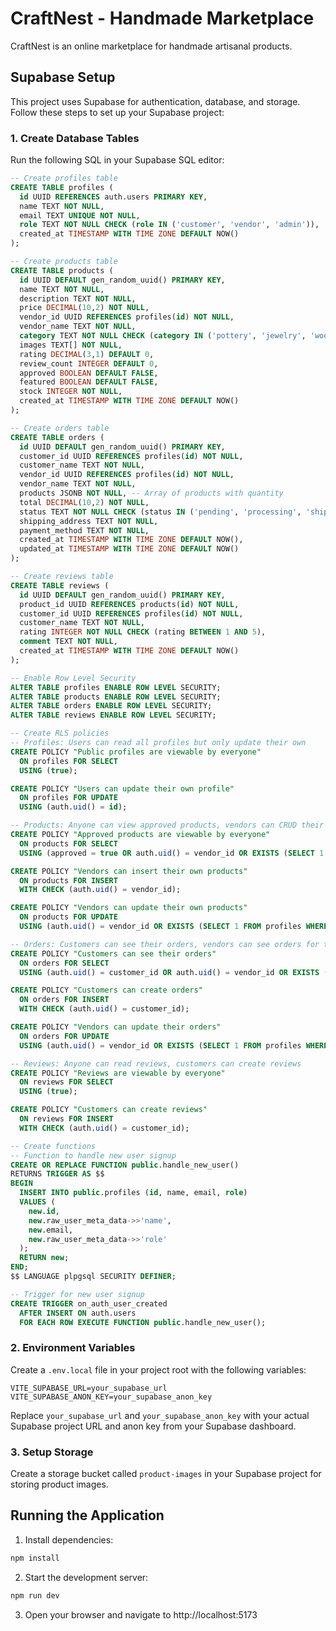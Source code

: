 
# CraftNest - Handmade Marketplace

CraftNest is an online marketplace for handmade artisanal products.

## Supabase Setup

This project uses Supabase for authentication, database, and storage. Follow these steps to set up your Supabase project:

### 1. Create Database Tables

Run the following SQL in your Supabase SQL editor:

```sql
-- Create profiles table
CREATE TABLE profiles (
  id UUID REFERENCES auth.users PRIMARY KEY,
  name TEXT NOT NULL,
  email TEXT UNIQUE NOT NULL,
  role TEXT NOT NULL CHECK (role IN ('customer', 'vendor', 'admin')),
  created_at TIMESTAMP WITH TIME ZONE DEFAULT NOW()
);

-- Create products table
CREATE TABLE products (
  id UUID DEFAULT gen_random_uuid() PRIMARY KEY,
  name TEXT NOT NULL,
  description TEXT NOT NULL,
  price DECIMAL(10,2) NOT NULL,
  vendor_id UUID REFERENCES profiles(id) NOT NULL,
  vendor_name TEXT NOT NULL,
  category TEXT NOT NULL CHECK (category IN ('pottery', 'jewelry', 'woodwork', 'textiles', 'art', 'other')),
  images TEXT[] NOT NULL,
  rating DECIMAL(3,1) DEFAULT 0,
  review_count INTEGER DEFAULT 0,
  approved BOOLEAN DEFAULT FALSE,
  featured BOOLEAN DEFAULT FALSE,
  stock INTEGER NOT NULL,
  created_at TIMESTAMP WITH TIME ZONE DEFAULT NOW()
);

-- Create orders table
CREATE TABLE orders (
  id UUID DEFAULT gen_random_uuid() PRIMARY KEY,
  customer_id UUID REFERENCES profiles(id) NOT NULL,
  customer_name TEXT NOT NULL,
  vendor_id UUID REFERENCES profiles(id) NOT NULL,
  vendor_name TEXT NOT NULL,
  products JSONB NOT NULL, -- Array of products with quantity
  total DECIMAL(10,2) NOT NULL,
  status TEXT NOT NULL CHECK (status IN ('pending', 'processing', 'shipped', 'delivered', 'cancelled')),
  shipping_address TEXT NOT NULL,
  payment_method TEXT NOT NULL,
  created_at TIMESTAMP WITH TIME ZONE DEFAULT NOW(),
  updated_at TIMESTAMP WITH TIME ZONE DEFAULT NOW()
);

-- Create reviews table
CREATE TABLE reviews (
  id UUID DEFAULT gen_random_uuid() PRIMARY KEY,
  product_id UUID REFERENCES products(id) NOT NULL,
  customer_id UUID REFERENCES profiles(id) NOT NULL,
  customer_name TEXT NOT NULL,
  rating INTEGER NOT NULL CHECK (rating BETWEEN 1 AND 5),
  comment TEXT NOT NULL,
  created_at TIMESTAMP WITH TIME ZONE DEFAULT NOW()
);

-- Enable Row Level Security
ALTER TABLE profiles ENABLE ROW LEVEL SECURITY;
ALTER TABLE products ENABLE ROW LEVEL SECURITY;
ALTER TABLE orders ENABLE ROW LEVEL SECURITY;
ALTER TABLE reviews ENABLE ROW LEVEL SECURITY;

-- Create RLS policies
-- Profiles: Users can read all profiles but only update their own
CREATE POLICY "Public profiles are viewable by everyone" 
  ON profiles FOR SELECT 
  USING (true);

CREATE POLICY "Users can update their own profile" 
  ON profiles FOR UPDATE 
  USING (auth.uid() = id);

-- Products: Anyone can view approved products, vendors can CRUD their own products, admins can approve
CREATE POLICY "Approved products are viewable by everyone" 
  ON products FOR SELECT 
  USING (approved = true OR auth.uid() = vendor_id OR EXISTS (SELECT 1 FROM profiles WHERE id = auth.uid() AND role = 'admin'));

CREATE POLICY "Vendors can insert their own products" 
  ON products FOR INSERT 
  WITH CHECK (auth.uid() = vendor_id);

CREATE POLICY "Vendors can update their own products" 
  ON products FOR UPDATE 
  USING (auth.uid() = vendor_id OR EXISTS (SELECT 1 FROM profiles WHERE id = auth.uid() AND role = 'admin'));

-- Orders: Customers can see their orders, vendors can see orders for their products
CREATE POLICY "Customers can see their orders" 
  ON orders FOR SELECT 
  USING (auth.uid() = customer_id OR auth.uid() = vendor_id OR EXISTS (SELECT 1 FROM profiles WHERE id = auth.uid() AND role = 'admin'));

CREATE POLICY "Customers can create orders" 
  ON orders FOR INSERT 
  WITH CHECK (auth.uid() = customer_id);

CREATE POLICY "Vendors can update their orders" 
  ON orders FOR UPDATE 
  USING (auth.uid() = vendor_id OR EXISTS (SELECT 1 FROM profiles WHERE id = auth.uid() AND role = 'admin'));

-- Reviews: Anyone can read reviews, customers can create reviews
CREATE POLICY "Reviews are viewable by everyone" 
  ON reviews FOR SELECT 
  USING (true);

CREATE POLICY "Customers can create reviews" 
  ON reviews FOR INSERT 
  WITH CHECK (auth.uid() = customer_id);

-- Create functions
-- Function to handle new user signup
CREATE OR REPLACE FUNCTION public.handle_new_user() 
RETURNS TRIGGER AS $$
BEGIN
  INSERT INTO public.profiles (id, name, email, role)
  VALUES (
    new.id,
    new.raw_user_meta_data->>'name',
    new.email,
    new.raw_user_meta_data->>'role'
  );
  RETURN new;
END;
$$ LANGUAGE plpgsql SECURITY DEFINER;

-- Trigger for new user signup
CREATE TRIGGER on_auth_user_created
  AFTER INSERT ON auth.users
  FOR EACH ROW EXECUTE FUNCTION public.handle_new_user();
```

### 2. Environment Variables

Create a `.env.local` file in your project root with the following variables:

```
VITE_SUPABASE_URL=your_supabase_url
VITE_SUPABASE_ANON_KEY=your_supabase_anon_key
```

Replace `your_supabase_url` and `your_supabase_anon_key` with your actual Supabase project URL and anon key from your Supabase dashboard.

### 3. Setup Storage

Create a storage bucket called `product-images` in your Supabase project for storing product images.

## Running the Application

1. Install dependencies:
```bash
npm install
```

2. Start the development server:
```bash
npm run dev
```

3. Open your browser and navigate to http://localhost:5173

